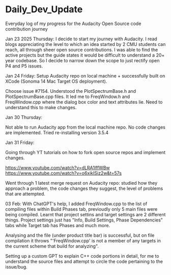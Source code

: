 # Daily_Dev_Update
Everyday log of my progress for the Audacity Open Source code contribution journey

Jan 23 2025 Thursday: I decide to start my journey with Audacity. I read blogs appreciating the level to which an idea started by 2 CMU students can reach, all through sheer open source contributions. I was able to find the active projects but the guide states it would be difficult to understand a 20+ year codebase. So I decide to narrow down the scope to just rectify open P4 and P5 issues.

Jan 24 Friday: 
Setup Audacity repo on local machine + successfully built on XCode (Sonoma 14 Mac Target OS deployment). 

Choose issue #7154. Understood the PlotSpectrumBase.h and PlotSpectrumBase.cpp files. It led me to FreqWindow.h and FreqWindow.cpp where the dialog box color and text attributes lie. Need to understand this to make changes.

Jan 30 Thursday: 

Not able to run Audacity app from the local machine repo. No code changes are implemented. Tried re-installing version 3.5.4

Jan 31 Friday:

Going through YT tutorials on how to fork open source repos and implement changes.

https://www.youtube.com/watch?v=dLRA1lffWBw 
https://www.youtube.com/watch?v=o6xikISiz2w&t=57s 

Went through 1 latest merge request on Audacity repo: studied how they approach a problem, the code changes they suggest, the level of problems that are attempted.

03 Feb: 
With ChatGPT's help, I added FreqWindow.cpp to the list of compiling files within Build Phases tab, previoudly only 5 main files were being compiled.
Learnt that project settins and target settings are 2 different things. Project settings just has "Info, Build Settings, Phase Dependencies" tabs while Target tab has Phases and much more.

Analysing and the file (under product title bar) is successful, but on file compilation it throws "'FreqWindow.cpp' is not a member of any targets in the current scheme that build for analyzing".

Setting up a custom GPT to explain C++ code portions in detail, for me to understand the source files and attempt to circle the code pertaining to the issue/bug.


